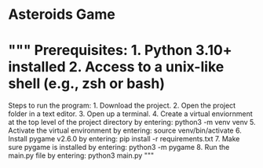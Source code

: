 # Asteroids Game

"""
Prerequisites:
	1. Python 3.10+ installed
	2. Access to a unix-like shell (e.g., zsh or bash)
=================================================================

Steps to run the program:
	1. Download the project.
	2. Open the project folder in a text editor.
	3. Open up a terminal.
	4. Create a virtual enviornment at the top level of the project directory by entering:
		python3 -m venv venv
	5. Activate the virtual environment by entering:
		source venv/bin/activate
	6. Install pygame v2.6.0 by entering:
		pip install -r requirements.txt
	7. Make sure pygame is installed by entering:
		python3 -m pygame
	8. Run the main.py file by entering:
		python3 main.py 
"""

